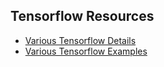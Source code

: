## Tensorflow Resources ##
 - [Various Tensorflow Details](https://github.com/Avkash/mldl/blob/master/pages/tf_home.md)
 - [Various Tensorflow Examples](https://github.com/Avkash/mldl/blob/master/pages/tf_examples.md)


